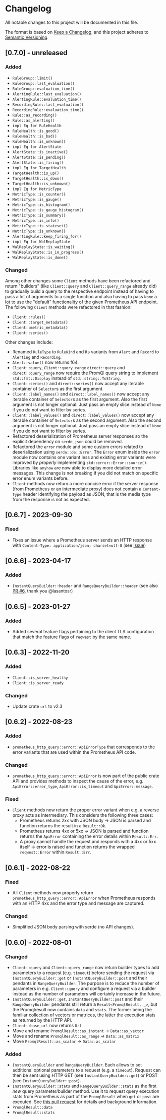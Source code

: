 # Changelog
All notable changes to this project will be documented in this file.

The format is based on [Keep a Changelog](https://keepachangelog.com/en/1.0.0/),
and this project adheres to [Semantic Versioning](https://semver.org/spec/v2.0.0.html).

## [0.7.0] - unreleased
### Added
- `RuleGroup::limit()`
- `RuleGroup::last_evaluation()`
- `RuleGroup::evaluation_time()`
- `AlertingRule::last_evaluation()`
- `AlertingRule::evaluation_time()`
- `RecordingRule::last_evaluation()`
- `RecordingRule::evaluation_time()`
- `Rule::as_recording()`
- `Rule::as_alerting()`
- `impl Eq for RuleHealth`
- `RuleHealth::is_good()`
- `RuleHealth::is_bad()`
- `RuleHealth::is_unknown()`
- `impl Eq for AlertState`
- `AlertState::is_inactive()`
- `AlertState::is_pending()`
- `AlertState::is_firing()`
- `impl Eq for TargetHealth`
- `TargetHealth::is_up()`
- `TargetHealth::is_down()`
- `TargetHealth::is_unknown()`
- `impl Eq for MetricType`
- `MetricType::is_counter()`
- `MetricType::is_gauge()`
- `MetricType::is_histogram()`
- `MetricType::is_gauge_histogram()`
- `MetricType::is_summary()`
- `MetricType::is_info()`
- `MetricType::is_stateset()`
- `MetricType::is_unknown()`
- `AlertingRule::keep_firing_for()`
- `impl Eq for WalReplayState`
- `WalReplayState::is_waiting()`
- `WalReplayState::is_in_progress()`
- `WalReplayState::is_done()`

### Changed

Among other changes some `Client` methods have been refactored and return "builders" (like `Client::query` and `Client::query_range` already did) to gradually build a query to the respective endpoint instead of having to pass a lot of arguments to a single function and also having to pass `None` a lot to use the "default" functionality of the given Prometheus API endpoint.
The following `Client` methods were refactored in that fashion:
- `Client::rules()`
- `Client::target_metadata()`
- `Client::metric_metadata()`
- `Client::series()`

Other changes include:

- Renamed `RuleType` to `RuleKind` and its variants from `Alert` and `Record` to `Alerting` and `Recording`.
- `Alert::value()` now returns f64.
- `Client::query`, `Client::query_range` `direct::query` and `direct::query_range` now require the PromQl query string to implement `std::fmt::Display` instead of `std::string::ToString`.
- `Client::series()` and `direct::series()` now accept any iterable container of `Selector`s as the first argument.
- `Client::label_names()` and `direct::label_names()` now accept any iterable container of `Selector`s as the first argument. Also the first argument is not longer optional. Just pass an empty slice instead of `None` if you do not want to filter by series.
- `Client::label_values()` and `direct::label_values()` now accept any iterable container of `Selector`s as the second argument. Also the second argument is not longer optional. Just pass an empty slice instead of `None` if you do not want to filter by series.
- Refactored deserialization of Prometheus server responses so the explicit dependency on `serde_json` could be removed.
- Refactored the `error` module and some custom errors related to deserialization using `serde::de::Error`. The `Error` enum inside the `error` module now contains one variant less and existing error variants were improved by _properly_ implementing `std::error::Error::source()`. Libraries like `anyhow` are now able to display more detailed error messages. This change is not breaking if you did not match on specific error enum variants before.
- `Client` methods now return a more concise error if the server response (from Prometheus or an intermediate proxy) does not contain a `Content-Type` header identifying the payload as JSON, that is the media type from the response is not as expected.

## [0.6.7] - 2023-09-30
### Fixed
- Fixes an issue where a Prometheus server sends an HTTP response with `Content-Type: application/json; charset=utf-8` (see [issue](https://github.com/puetzp/prometheus-http-query/issues/7))

## [0.6.6] - 2023-04-17
### Added
- `InstantQueryBuilder::header` and `RangeQueryBuilder::header` (see also [PR #6](https://github.com/puetzp/prometheus-http-query/pull/6#issue-1667934427), thank you @lasantosr)

## [0.6.5] - 2023-01-27
### Added
- Added several feature flags pertaining to the client TLS configuration that match the feature flags of `reqwest` by the same name.

## [0.6.3] - 2022-11-20
### Added
- `Client::is_server_healthy`
- `Client::is_server_ready`

### Changed
- Update crate `url` to v2.3

## [0.6.2] - 2022-08-23
### Added
- `prometheus_http_query::error::ApiErrorType` that corresponds to the error variants that are used within the Prometheus API code.

### Changed
- `prometheus_http_query::error::ApiError` is now part of the public crate API and provides methods to inspect the cause of the error, e.g. `ApiError::error_type`, `ApiError::is_timeout` and `ApiError::message`.

### Fixed
- `Client` methods now return the proper error variant when e.g. a reverse proxy acts as intermediary. This considers the following three cases:
	- Prometheus returns 2xx with JSON body -> JSON is parsed and function returns the result in a `Result::Ok`.
	- Prometheus returns 4xx or 5xx -> JSON is parsed and function returns the `ApiError` containing the error details within `Result::Err`.
	- A proxy cannot handle the request and responds with a 4xx or 5xx itself -> error is raised and function returns the wrapped `reqwest::Error` within `Result::Err`.

## [0.6.1] - 2022-08-22
### Fixed
- All `Client` methods now properly return `prometheus_http_query::error::ApiError` when Prometheus responds with an HTTP 4xx and the error type and message are captured.

### Changed
- Simplified JSON body parsing with serde (no API changes).

## [0.6.0] - 2022-08-01
### Changed
- `Client::query` and `Client::query_range` now return builder types to add parameters to a request (e.g. `timeout`) before sending the request via `InstantQueryBuilder::get` or `InstantQueryBuilder::post` and their pendants in `RangeQueryBuilder`. The purpose is to reduce the number of parameters in e.g. `Client::query` and configure a request via a builder instead as the number of parameters will certainly increase in the future.
- `InstantQueryBuilder::get`, `InstantQueryBuilder::post` and their `RangeQueryBuilder` pendants still return a `Result<PromqlResult, _>`, but the Promqlresult now contains `data` and `stats`. The former being the familiar collection of vectors or matrices, the latter the execution stats as returned by the HTTP API.
- `Client::base_url` now returns `Url`
- Move and rename `PromqlResult::as_instant` -> `Data::as_vector`
- Move and rename `PromqlResult::as_range` -> `Data::as_matrix`
- Move `PromqlResult::as_scalar` -> `Data::as_scalar`

### Added
- `InstantQueryBuilder` and `RangeQueryBuilder`. Each allows to set additional optional parameters to a request (e.g. a `timeout`). Request can then be sent using HTTP GET (see `InstantQueryBuilder::get`) or POST (see `InstantQueryBuilder::post`).
- `InstantQueryBuilder::stats` and `RangeQueryBuilder::stats` as the first _new_ query parameter/builder method. Use it to request query execution stats from Prometheus as part of the `PromqlResult` when `get` or `post` are executed. See [this pull request](https://github.com/prometheus/prometheus/pull/10369) for details and background information.
- `PromqlResult::data`
- `PromqlResult::stats`

